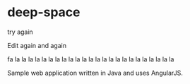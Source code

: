 # deep-space

try again


Edit again and again

fa la la la la la la la la la la la la la la la la la la la la la la la la

Sample web application written in Java and uses AngularJS.
